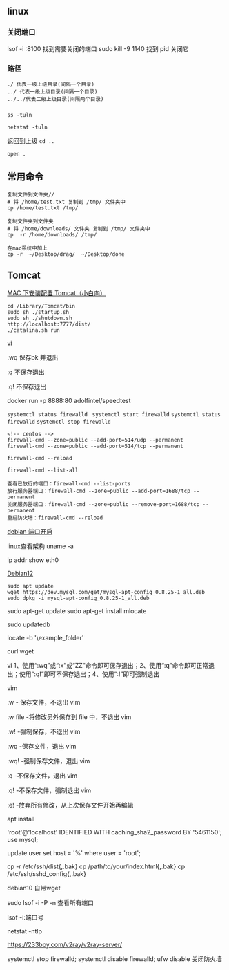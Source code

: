 ## linux

### 关闭端口

lsof -i :8100 找到需要关闭的端口
sudo kill -9 1140 找到 pid 关闭它

### 路径

```
./ 代表一级上级目录(间隔一个目录)
../ 代表一级上级目录(间隔一个目录)
../../代表二级上级目录(间隔两个目录)

```


###
```
ss -tuln

netstat -tuln
```





返回到上级
`cd ..`

`open .`


## 常用命令
```
复制文件到文件夹//
# 将 /home/test.txt 复制到 /tmp/ 文件夹中
cp /home/test.txt /tmp/

复制文件夹到文件夹
# 将 /home/downloads/ 文件夹 复制到 /tmp/ 文件夹中
cp  -r /home/downloads/ /tmp/

在mac系统中加上
cp -r  ~/Desktop/drag/  ~/Desktop/done

```





## Tomcat

[MAC 下安装配置 Tomcat（小白向）](https://www.jianshu.com/p/69496fb3495e)

```
cd /Library/Tomcat/bin
sudo sh ./startup.sh
sudo sh ./shutdown.sh
http://localhost:7777/dist/
./catalina.sh run
```


vi


:wq 
保存bk
并退出

:q
不保存退出



:q!
不保存退出



docker run -p 8888:80 adolfintel/speedtest


`systemctl status firewalld `
`systemctl start firewalld`
`systemctl status firewalld` 
`systemctl stop firewalld`


```
<!-- centos -->
firewall-cmd --zone=public --add-port=514/udp --permanent
firewall-cmd --zone=public --add-port=514/tcp --permanent

firewall-cmd --reload

firewall-cmd --list-all
```

```
查看已放行的端口：firewall-cmd --list-ports
放行服务器端口：firewall-cmd --zone=public --add-port=1688/tcp --permanent
关闭服务器端口：firewall-cmd --zone=public --remove-port=1688/tcp --permanent
重启防火墙：firewall-cmd --reload
```



[debian 端口开启](https://blog.csdn.net/bangshabgni/article/details/131038760)

linux查看架构 uname -a


ip addr show eth0


[Debian12](https://blog.csdn.net/lym003/article/details/1337696)

```
sudo apt update
wget https://dev.mysql.com/get/mysql-apt-config_0.8.25-1_all.deb
sudo dpkg -i mysql-apt-config_0.8.25-1_all.deb
```


sudo apt-get update
sudo apt-get install mlocate

sudo updatedb


locate -b '\example_folder'



curl
wget

vi
1、使用“:wq”或“:x”或“ZZ”命令即可保存退出；2、使用“:q”命令即可正常退出；使用“:q!”即可不保存退出；4、使用“:!”即可强制退出


vim 

:w            - 保存文件，不退出 vim

:w file  -将修改另外保存到 file 中，不退出 vim

:w!          -强制保存，不退出 vim

:wq          -保存文件，退出 vim

:wq!        -强制保存文件，退出 vim

:q            -不保存文件，退出 vim

:q!          -不保存文件，强制退出 vim

:e!          -放弃所有修改，从上次保存文件开始再编辑




 apt install


'root'@'localhost' IDENTIFIED WITH caching_sha2_password BY '5461150';
use mysql;

update user set host = '%' where user = 'root';


cp -r /etc/ssh/dist{,.bak}
cp /path/to/your/index.html{,.bak}
cp /etc/ssh/sshd_config{,.bak}


debian10 自带wget


sudo lsof -i -P -n
查看所有端口

lsof -i:端口号


netstat -ntlp


https://233boy.com/v2ray/v2ray-server/


systemctl stop firewalld; systemctl disable firewalld; ufw disable
关闭防火墙
